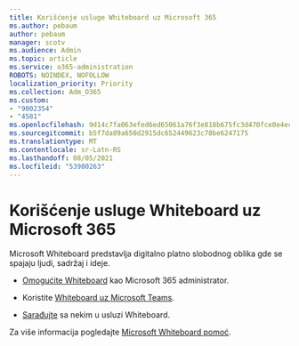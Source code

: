 ```yaml
---
title: Korišćenje usluge Whiteboard uz Microsoft 365
ms.author: pebaum
author: pebaum
manager: scotv
ms.audience: Admin
ms.topic: article
ms.service: o365-administration
ROBOTS: NOINDEX, NOFOLLOW
localization_priority: Priority
ms.collection: Adm_O365
ms.custom:
- "9002354"
- "4581"
ms.openlocfilehash: 9d14c7fa063efed6ed65061a76f3e818b675fc3d470fce0e4ecc9fb5aa247a30
ms.sourcegitcommit: b5f7da89a650d2915dc652449623c78be6247175
ms.translationtype: MT
ms.contentlocale: sr-Latn-RS
ms.lasthandoff: 08/05/2021
ms.locfileid: "53980263"
---
```

# <a name="use-whiteboard-with-microsoft-365"></a>Korišćenje usluge Whiteboard uz Microsoft 365

Microsoft Whiteboard predstavlja digitalno platno slobodnog oblika gde se spajaju ljudi, sadržaj i ideje. 

- [Omogućite Whiteboard](https://support.office.com/article/d236aef8-fcdf-4b5e-b5d7-7f157461e920#bkmk_07) kao Microsoft 365 administrator. 

- Koristite [Whiteboard uz Microsoft Teams](https://support.microsoft.com/office/7a6e7218-e9dc-4ccc-89aa-b1a0bb9c31ee). 

- [Sarađujte](https://support.office.com/article/d236aef8-fcdf-4b5e-b5d7-7f157461e920#bkmk_27) sa nekim u usluzi Whiteboard. 

Za više informacija pogledajte [Microsoft Whiteboard pomoć](https://support.office.com/article/d236aef8-fcdf-4b5e-b5d7-7f157461e920). 
